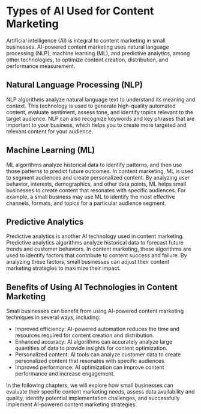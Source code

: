 Types of AI Used for Content Marketing
=======================================================================================================

Artificial intelligence (AI) is integral to content marketing in small businesses. AI-powered content marketing uses natural language processing (NLP), machine learning (ML), and predictive analytics, among other technologies, to optimize content creation, distribution, and performance measurement.

Natural Language Processing (NLP)
---------------------------------

NLP algorithms analyze natural language text to understand its meaning and context. This technology is used to generate high-quality automated content, evaluate sentiment, assess tone, and identify topics relevant to the target audience. NLP can also recognize keywords and key phrases that are important to your business, which helps you to create more targeted and relevant content for your audience.

Machine Learning (ML)
---------------------

ML algorithms analyze historical data to identify patterns, and then use those patterns to predict future outcomes. In content marketing, ML is used to segment audiences and create personalized content. By analyzing user behavior, interests, demographics, and other data points, ML helps small businesses to create content that resonates with specific audiences. For example, a small business may use ML to identify the most effective channels, formats, and topics for a particular audience segment.

Predictive Analytics
--------------------

Predictive analytics is another AI technology used in content marketing. Predictive analytics algorithms analyze historical data to forecast future trends and customer behaviors. In content marketing, these algorithms are used to identify factors that contribute to content success and failure. By analyzing these factors, small businesses can adjust their content marketing strategies to maximize their impact.

Benefits of Using AI Technologies in Content Marketing
------------------------------------------------------

Small businesses can benefit from using AI-powered content marketing techniques in several ways, including:

* Improved efficiency: AI-powered automation reduces the time and resources required for content creation and distribution.
* Enhanced accuracy: AI algorithms can accurately analyze large quantities of data to provide insights for content optimization.
* Personalized content: AI tools can analyze customer data to create personalized content that resonates with specific audiences.
* Improved performance: AI optimization can improve content performance and increase engagement.

In the following chapters, we will explore how small businesses can evaluate their specific content marketing needs, assess data availability and quality, identify potential implementation challenges, and successfully implement AI-powered content marketing strategies.
